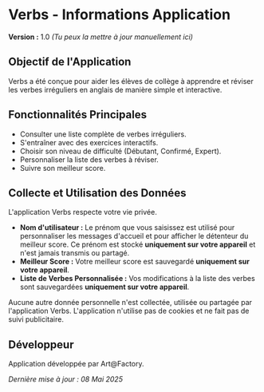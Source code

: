 # Verbs - Informations Application

**Version :** 1.0 *(Tu peux la mettre à jour manuellement ici)*

## Objectif de l'Application
Verbs a été conçue pour aider les élèves de collège à apprendre et réviser les verbes irréguliers en anglais de manière simple et interactive.

## Fonctionnalités Principales
* Consulter une liste complète de verbes irréguliers.
* S'entraîner avec des exercices interactifs.
* Choisir son niveau de difficulté (Débutant, Confirmé, Expert).
* Personnaliser la liste des verbes à réviser.
* Suivre son meilleur score.

## Collecte et Utilisation des Données
L'application Verbs respecte votre vie privée.

* **Nom d'utilisateur :** Le prénom que vous saisissez est utilisé pour personnaliser les messages d'accueil et pour afficher le détenteur du meilleur score. Ce prénom est stocké **uniquement sur votre appareil** et n'est jamais transmis ou partagé.
* **Meilleur Score :** Votre meilleur score est sauvegardé **uniquement sur votre appareil**.
* **Liste de Verbes Personnalisée :** Vos modifications à la liste des verbes sont sauvegardées **uniquement sur votre appareil**.

Aucune autre donnée personnelle n'est collectée, utilisée ou partagée par l'application Verbs. L'application n'utilise pas de cookies et ne fait pas de suivi publicitaire.

## Développeur
Application développée par Art@Factory.

*Dernière mise à jour : 08 Mai 2025*
